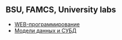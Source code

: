 ## BSU, FAMCS, University labs

* [WEB-программирование](https://github.com/Meearlyam/BSU/tree/master/WEB)
* [Модели данных и СУБД](https://github.com/Meearlyam/BSU/tree/master/DBMS)
